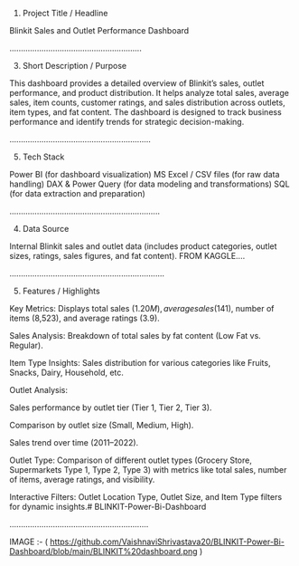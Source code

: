 1. Project Title / Headline
   
Blinkit Sales and Outlet Performance Dashboard

..........................................................

3. Short Description / Purpose
   
This dashboard provides a detailed overview of Blinkit’s sales, outlet performance, and product distribution. It helps analyze total sales, average sales, item counts, customer ratings, and sales distribution across outlets, item types, and fat content. The dashboard is designed to track business performance and identify trends for strategic decision-making.

..............................................................

5. Tech Stack
   
Power BI  (for dashboard visualization)
MS Excel / CSV files (for raw data handling)
DAX & Power Query (for data modeling and transformations)
SQL (for data extraction and preparation)
 
..................................................................

4. Data Source
   
Internal Blinkit sales and outlet data (includes product categories, outlet sizes, ratings, sales figures, and fat content).
FROM KAGGLE....

....................................................................

5. Features / Highlights
   
Key Metrics: Displays total sales ($1.20M), average sales ($141), number of items (8,523), and average ratings (3.9).

Sales Analysis: Breakdown of total sales by fat content (Low Fat vs. Regular).

Item Type Insights: Sales distribution for various categories like Fruits, Snacks, Dairy, Household, etc.

Outlet Analysis:

Sales performance by outlet tier (Tier 1, Tier 2, Tier 3).

Comparison by outlet size (Small, Medium, High).

Sales trend over time (2011–2022).

Outlet Type: Comparison of different outlet types (Grocery Store, Supermarkets Type 1, Type 2, Type 3) with metrics like total sales, number of items, average ratings, and visibility.

Interactive Filters: Outlet Location Type, Outlet Size, and Item Type filters for dynamic insights.# BLINKIT-Power-Bi-Dashboard

.............................................................

IMAGE :- ( https://github.com/VaishnaviShrivastava20/BLINKIT-Power-Bi-Dashboard/blob/main/BLINKIT%20dashboard.png )
